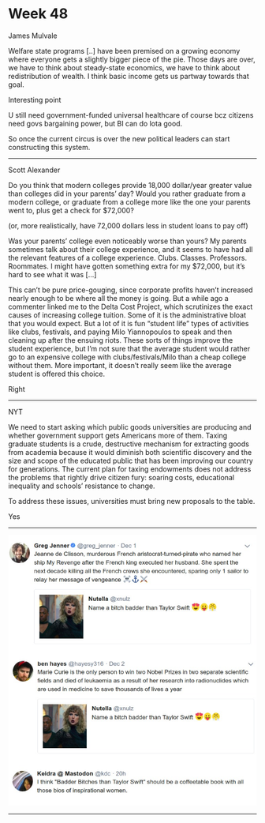 # Week 48

James Mulvale

Welfare state programs [..] have been premised on a growing economy
where everyone gets a slightly bigger piece of the pie. Those days are
over, we have to think about steady-state economics, we have to think
about redistribution of wealth. I think basic income gets us partway
towards that goal.

Interesting point

U still need government-funded universal healthcare of course bcz
citizens need govs bargaining power, but BI can do lota good.

So once the current circus is over the new political leaders can start
constructing this system.

---

Scott Alexander

Do you think that modern colleges provide 18,000 dollar/year greater
value than colleges did in your parents’ day? Would you rather
graduate from a modern college, or graduate from a college more like
the one your parents went to, plus get a check for $72,000?

(or, more realistically, have 72,000 dollars less in student loans to
pay off)

Was your parents’ college even noticeably worse than yours? My parents
sometimes talk about their college experience, and it seems to have
had all the relevant features of a college
experience. Clubs. Classes. Professors. Roommates. I might have gotten
something extra for my $72,000, but it’s hard to see what it was [...]

This can’t be pure price-gouging, since corporate profits haven’t
increased nearly enough to be where all the money is going. But a
while ago a commenter linked me to the Delta Cost Project, which
scrutinizes the exact causes of increasing college tuition. Some of it
is the administrative bloat that you would expect. But a lot of it is
fun “student life” types of activities like clubs, festivals, and
paying Milo Yiannopoulos to speak and then cleaning up after the
ensuing riots. These sorts of things improve the student experience,
but I’m not sure that the average student would rather go to an
expensive college with clubs/festivals/Milo than a cheap college
without them. More important, it doesn’t really seem like the average
student is offered this choice.

Right

---

NYT

We need to start asking which public goods universities are producing
and whether government support gets Americans more of them. Taxing
graduate students is a crude, destructive mechanism for extracting
goods from academia because it would diminish both scientific
discovery and the size and scope of the educated public that has been
improving our country for generations. The current plan for taxing
endowments does not address the problems that rightly drive citizen
fury: soaring costs, educational inequality and schools’ resistance to
change.

To address these issues, universities must bring new proposals to the
table.

Yes

---

![](out.jpg)

---
